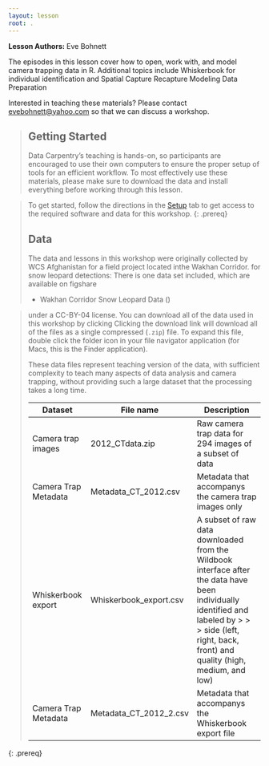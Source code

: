 ```yaml
---
layout: lesson
root: .
---
```


**Lesson Authors:** Eve Bohnett


The episodes in this lesson cover how to open, work with, and model camera trapping data in R.
Additional topics include Whiskerbook for individual identification and Spatial Capture Recapture Modeling Data Preparation

Interested in teaching these materials? Please contact [evebohnett@yahoo.com](mailto:evebohnett@yahoo.com) so that we can discuss a workshop.


> ## Getting Started
>
> Data Carpentry’s teaching is hands-on, so participants are encouraged to use
> their own computers to ensure the proper setup of tools for an efficient
> workflow. To most effectively use these materials, please make sure to download
> the data and install everything before working through this lesson.
>

> To get started, follow the directions in the [Setup](setup.html) tab to
> get access to the required software and data for this workshop.
{: .prereq}
> ## Data
>
> The data and lessons in this workshop were originally collected by WCS Afghanistan
> for a field project located inthe Wakhan Corridor.
> for snow leopard detections:
> There is one data set included, which are available  on figshare
> * Wakhan Corridor Snow Leopard Data ()

> under a CC-BY-04 license. You can download all of the data used in this workshop by clicking
> Clicking the download link will download all of the files as a single compressed
> (`.zip`) file. To expand this file, double click the folder icon in your file navigator application (for Macs, this is the Finder
> application).
>
> These data files represent teaching version of the data, with sufficient complexity to teach many aspects of  data analysis and camera trapping, without providing such a large dataset that the processing takes a long time.
>
> | Dataset | File name | Description |
> | ---- | ------| ---- |
> | Camera trap images |  2012_CTdata.zip | Raw camera trap data for 294 images of a subset of data
> | Camera Trap Metadata | Metadata_CT_2012.csv | Metadata that accompanys the camera trap images only|
> | Whiskerbook export | Whiskerbook_export.csv | A subset of raw data downloaded from the Wildbook interface after the data have been individually identified and labeled by > > >   side (left, right, back, front) and quality (high, medium, and low)
> | Camera Trap Metadata | Metadata_CT_2012_2.csv | Metadata that accompanys the Whiskerbook export file|

{: .prereq}
